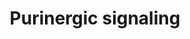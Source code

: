 ---
annotations:
- type: Pathway Ontology
  value: nucleotide signaling via the purinergic P2Y receptors.
- type: Pathway Ontology
  value: nucleoside and nucleotide mediated signaling pathway
authors:
- Fehrhart
- Egonw
description: Purinergic signalling is involved in several processes including neurologic,
  endocrine, and immune system signalling.
last-edited: 2020-05-06
organisms:
- Homo sapiens
redirect_from:
- /index.php/Pathway:WP4900
- /instance/WP4900
schema-jsonld:
- '@context': https://schema.org/
  '@id': https://wikipathways.github.io/pathways/WP4900.html
  '@type': Dataset
  creator:
    '@type': Organization
    name: WikiPathways
  description: Purinergic signalling is involved in several processes including neurologic,
    endocrine, and immune system signalling.
  keywords:
  - ''
  - P2RY8
  - UDP
  - Caffeine
  - VUF-5574
  - LPA
  - PSB-603
  - N6-Cyclopentyladenosine
  - CP-532,903
  - Mg(2+)
  - PANX1
  - ADORA2B
  - DPCPX
  - N6-3-methoxyl-4-hydroxybenzyl adenine riboside
  - GNAO1
  - P2RX1
  - UDP-glucose
  - </br>1-Butyl-3-(3-hydroxypropyl)-8-(tricyclo[3.3.1.03,7]non-3-yl)-3,7-dihydro-1H-purine-2,6-dione
  - MRS-3558
  - GNAI3
  - P2RX4
  - GR 79236
  - MRE3008F20
  - N-methyl-D-glucamine
  - 2'-MeCCPA
  - GNAT2
  - UTP
  - PSB 36
  - P2RX2
  - P2RY10
  - 5'-N-ethylcarboxamidoadenosine
  - LPAR4
  - ADORA1
  - P2RY13
  - L-Glutathione
  - Suramin
  - GNAT1
  - MRS-1220
  - Ca(2+)
  - PSB-11
  - MRS-1523
  - CVT-6883
  - Gefapixant
  - LPAR6
  - MRS-1706
  - SCH-58261
  - Gq/11
  - BLU-5937
  - HEMADO
  - Regadenoson
  - Istradefylline
  - P2RX5
  - Opiranserin
  - P2RY1
  - ADORA2A
  - CGS-21680
  - 8-Phenyl-1,3-dipropylxanthine
  - P2RX3
  - LUF-5835
  - SCH-442,416
  - P2RY14
  - cAMP
  - Ivermectin
  - GNAT3
  - Adenosine
  - CPX
  - 2-Cl-IB-MECA
  - Cu(2+)
  - P2RY6
  - P2RX6
  - Theophylline
  - P2RY4
  - ADORA3
  - BAY 60–6583
  - Zn(2+)
  - P2RY12
  - ADP
  - P2RX7
  - Gi
  - PSB-1115
  - AMP
  - 'PPADS '
  - LUF-5845
  - MRS-1334
  - ATP
  - ZM-241,385
  - P2RY11
  - MRS-1191
  - PSB-0788
  - MRS-3777
  - PSB 10
  - CCPA
  - GNAZ
  - GNAS
  - SDZ WAG 994
  - ATL-146e
  - GNAI1
  - IB-MECA
  - GNAI2
  - P2RY2
  - MRS-1754
  license: CC0
  name: Purinergic signaling
seo: CreativeWork
title: Purinergic signaling
wpid: WP4900
---
